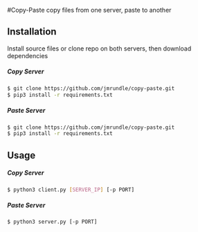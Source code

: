 #Copy-Paste
copy files from one server, paste to another

## Installation
Install source files or clone repo on both servers, then download dependencies
##### Copy Server
```bash
$ git clone https://github.com/jmrundle/copy-paste.git
$ pip3 install -r requirements.txt
```
##### Paste Server
```bash
$ git clone https://github.com/jmrundle/copy-paste.git
$ pip3 install -r requirements.txt
```

## Usage
##### Copy Server
```bash
$ python3 client.py [SERVER_IP] [-p PORT]
```
##### Paste Server
```bash
$ python3 server.py [-p PORT]
```